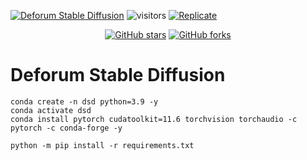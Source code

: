 
[![Deforum Stable Diffusion](https://colab.research.google.com/assets/colab-badge.svg)](https://colab.research.google.com/github/deforum/stable-diffusion/blob/main/Deforum_Stable_Diffusion.ipynb)
![visitors](https://visitor-badge.glitch.me/badge?page_id=deforum_sd_repo)
[![Replicate](https://replicate.com/deforum/deforum_stable_diffusion/badge)](https://replicate.com/deforum/deforum_stable_diffusion)

<p align="center">
    <a href="https://github.com/deforum/stable-diffusion/stargazers"><img alt="GitHub stars" src="https://img.shields.io/github/stars/deforum/stable-diffusion"></a>
    <a href="https://github.com/deforum/stable-diffusion/network"><img alt="GitHub forks" src="https://img.shields.io/github/forks/deforum/stable-diffusion"></a>
</p>



# Deforum Stable Diffusion

```
conda create -n dsd python=3.9 -y
conda activate dsd
conda install pytorch cudatoolkit=11.6 torchvision torchaudio -c pytorch -c conda-forge -y
```

```
python -m pip install -r requirements.txt
```
